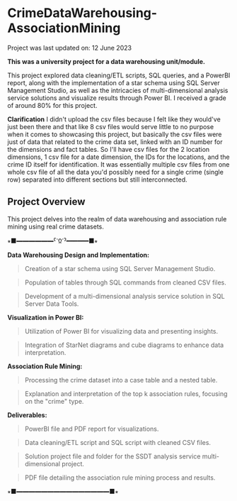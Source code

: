 # CrimeDataWarehousing-AssociationMining
Project was last updated on: 12 June 2023

**This was a university project for a data warehousing unit/module.**

This project explored data cleaning/ETL scripts, SQL queries, and a PowerBI report, along with the implementation of a star schema using SQL Server Management Studio, as well as the intricacies of multi-dimensional analysis service solutions and visualize results through Power BI. I received a grade of around 80% for this project.

**Clarification**
I didn't upload the csv files because I felt like they would've just been there and that like 8 csv files would serve little to no purpose when it comes to showcasing this project, but basically the csv files were just of data that related to the crime data set, linked with an ID number for the dimensions and fact tables. So I'll have csv files for the 2 location dimensions, 1 csv file for a date dimension, the IDs for the locations, and the crime ID itself for identification. It was essentially multiple csv files from one whole csv file of all the data you'd possibly need for a single crime (single row) separated into different sections but still interconnected.

## Project Overview

This project delves into the realm of data warehousing and association rule mining using real crime datasets. 

⭒■━━━━━━ˁᱸᲲᱸˀ━━━━━━■⭒ 

**Data Warehousing Design and Implementation:**

>Creation of a star schema using SQL Server Management Studio.

>Population of tables through SQL commands from cleaned CSV files.

>Development of a multi-dimensional analysis service solution in SQL Server Data Tools.

**Visualization in Power BI:**

>Utilization of Power BI for visualizing data and presenting insights.

>Integration of StarNet diagrams and cube diagrams to enhance data interpretation.

**Association Rule Mining:**

>Processing the crime dataset into a case table and a nested table.

>Explanation and interpretation of the top k association rules, focusing on the "crime" type.

**Deliverables:**

>PowerBI file and PDF report for visualizations.

>Data cleaning/ETL script and SQL script with cleaned CSV files.

>Solution project file and folder for the SSDT analysis service multi-dimensional project.

>PDF file detailing the association rule mining process and results.

⭒■━━━━━━━━━━━━━━━■⭒
